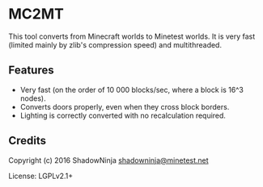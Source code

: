 MC2MT
====

This tool converts from Minecraft worlds to Minetest worlds.
It is very fast (limited mainly by zlib's compression speed) and multithreaded.

Features
---

  * Very fast (on the order of 10 000 blocks/sec, where a block is 16^3 nodes).
  * Converts doors properly, even when they cross block borders.
  * Lighting is correctly converted with no recalculation required.

Credits
----

Copyright (c) 2016 ShadowNinja <shadowninja@minetest.net>

License: LGPLv2.1+
